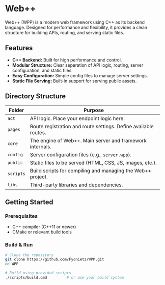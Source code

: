 
# Web++

Web++ (WPP) is a modern web framework using C++ as its backend language. Designed for performance and flexibility, it provides a clean structure for building APIs, routing, and serving static files.

## Features

- **C++ Backend:** Built for high performance and control.
- **Modular Structure:** Clear separation of API logic, routing, server configuration, and static files.
- **Easy Configuration:** Simple config files to manage server settings.
- **Static File Serving:** Built-in support for serving public assets.

## Directory Structure

| Folder      | Purpose                                                          |
|-------------|------------------------------------------------------------------|
| `act`       | API logic. Place your endpoint logic here.                       |
| `pages`     | Route registration and route settings. Define available routes.  |
| `core`      | The engine of Web++. Main server and framework internals.        |
| `config`    | Server configuration files (e.g., `server.wpp`).                 |
| `public`    | Static files to be served (HTML, CSS, JS, images, etc.).         |
| `scripts`   | Build scripts for compiling and managing the Web++ project.      |
| `libs`      | Third-party libraries and dependencies.                          |

## Getting Started

### Prerequisites

- C++ compiler (C++11 or newer)
- CMake or relevant build tools

### Build & Run

```bash
# Clone the repository
git clone https://github.com/Fyonietz/WPP.git
cd WPP

# Build using provided scripts
./scripts/build.cmd         # or use your build system


